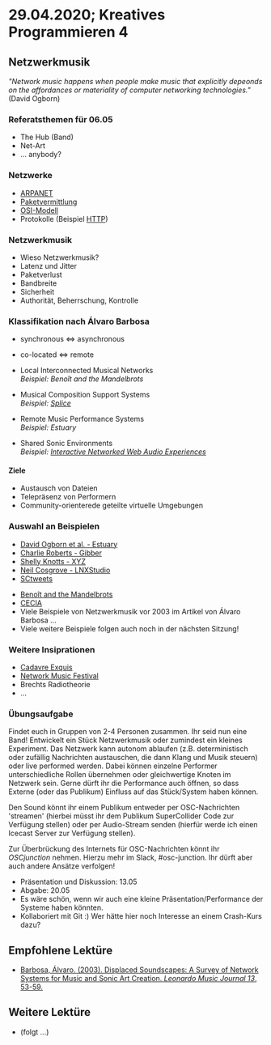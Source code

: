 # 29.04.2020; Kreatives Programmieren 4

## Netzwerkmusik

*"Network music happens when people make music that explicitly depeonds on the affordances or materiality of computer networking technologies."* (David Ogborn)

### Referatsthemen für 06.05

* The Hub (Band)
* Net-Art
* ... anybody?

### Netzwerke

* [ARPANET](https://de.wikipedia.org/wiki/Arpanet)
* [Paketvermittlung](https://de.wikipedia.org/wiki/Paketvermittlung)
* [OSI-Modell](https://de.wikipedia.org/wiki/OSI-Modell)
* Protokolle (Beispiel [HTTP](https://de.wikipedia.org/wiki/Hypertext_Transfer_Protocol))

### Netzwerkmusik

* Wieso Netzwerkmusik?
* Latenz und Jitter
* Paketverlust
* Bandbreite
* Sicherheit
* Authorität, Beherrschung, Kontrolle

### Klassifikation nach Álvaro Barbosa

* synchronous <=> asynchronous
* co-located <=> remote

* Local Interconnected Musical Networks<br />*Beispiel: Benoît and the Mandelbrots*
* Musical Composition Support Systems<br />*Beispiel: [Splice](https://splice.com/)*
* Remote Music Performance Systems<br />*Beispiel: Estuary*
* Shared Sonic Environments<br />*Beispiel: [Interactive Networked Web Audio Experiences](https://www.youtube.com/watch?v=m3AXHyUi3og)*

#### Ziele

* Austausch von Dateien
* Telepräsenz von Performern
* Community-orienterede geteilte virtuelle Umgebungen

### Auswahl an Beispielen

* [David Ogborn et al. - Estuary](https://www.youtube.com/watch?v=qZK2WhIF5vA)
* [Charlie Roberts - Gibber](https://gibber.cc/)
* [Shelly Knotts - XYZ](https://www.youtube.com/watch?v=4asRAEjEHIY)
* [Neil Cosgrove - LNXStudio](https://www.youtube.com/watch?v=r_wJxo4xAdM)
* [SCtweets](https://twitter.com/sc140tweets)
<!-- * [Patrick Borgeat - Public Sequencer Matrix](http://cappel-nord.de/webaudio/public-sequencer-matrix/) -->
* [Benoît and the Mandelbrots](https://www.youtube.com/watch?v=g1nCrbuEMuk)
* [CECIA](https://zkm.de/de/cecia-open-call-for-composers)
* Viele Beispiele von Netzwerkmusik vor 2003 im Artikel von Álvaro Barbosa ...
* Viele weitere Beispiele folgen auch noch in der nächsten Sitzung!


### Weitere Insiprationen

* [Cadavre Exquis](https://de.wikipedia.org/wiki/Cadavre_Exquis)
* [Network Music Festival](https://networkmusicfestival.org/)
* Brechts Radiotheorie
* ...

### Übungsaufgabe

Findet euch in Gruppen von 2-4 Personen zusammen. Ihr seid nun eine Band! Entwickelt ein Stück Netzwerkmusik oder zumindest ein kleines Experiment. Das Netzwerk kann autonom ablaufen (z.B. deterministisch oder zufällig Nachrichten austauschen, die dann Klang und Musik steuern) oder live performed werden. Dabei können einzelne Performer unterschiedliche Rollen übernehmen oder gleichwertige Knoten im Netzwerk sein. Gerne dürft ihr die Performance auch öffnen, so dass Externe (oder das Publikum) Einfluss auf das Stück/System haben können.

Den Sound könnt ihr einem Publikum entweder per OSC-Nachrichten 'streamen' (hierbei müsst ihr dem Publikum SuperCollider Code zur Verfügung stellen) oder per Audio-Stream senden (hierfür werde ich einen Icecast Server zur Verfügung stellen).

Zur Überbrückung des Internets für OSC-Nachrichten könnt ihr *OSCjunction* nehmen. Hierzu mehr im Slack, #osc-junction. Ihr dürft aber auch andere Ansätze verfolgen!

* Präsentation und Diskussion: 13.05
* Abgabe: 20.05
* Es wäre schön, wenn wir auch eine kleine Präsentation/Performance der Systeme haben könnten.
* Kollaboriert mit Git :) Wer hätte hier noch Interesse an einem Crash-Kurs dazu?


## Empfohlene Lektüre

* [Barbosa, Álvaro. (2003). Displaced Soundscapes: A Survey of Network Systems for Music and Sonic Art Creation. *Leonardo Music Journal 13*, 53-59.](https://www.researchgate.net/publication/249563708_Displaced_Soundscapes_A_Survey_of_Network_Systems_for_Music_and_Sonic_Art_Creation)

## Weitere Lektüre

* (folgt ...)